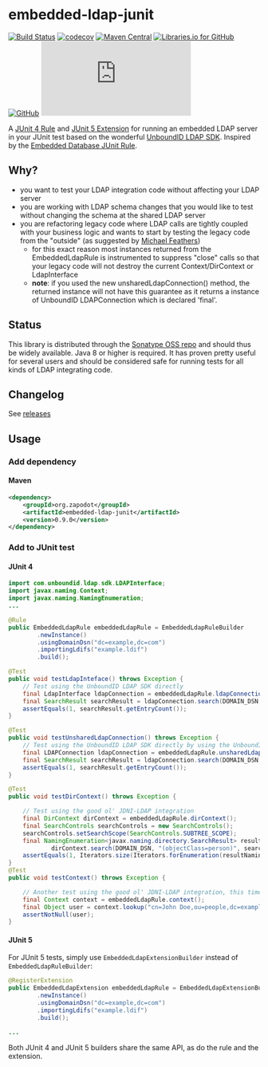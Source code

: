 # embedded-ldap-junit
[![Build Status](https://github.com/zapodot/embedded-ldap-junit/actions/workflows/maven.yml/badge.svg)](https://github.com/zapodot/embedded-ldap-junit/actions/workflows/maven.yml) [![codecov](https://codecov.io/gh/zapodot/embedded-ldap-junit/branch/master/graph/badge.svg?token=2jm8uT1bJg)](https://codecov.io/gh/zapodot/embedded-ldap-junit) [![Maven Central](https://maven-badges.herokuapp.com/maven-central/org.zapodot/embedded-ldap-junit/badge.svg)](https://maven-badges.herokuapp.com/maven-central/org.zapodot/embedded-ldap-junit) [![Libraries.io for GitHub](https://img.shields.io/librariesio/github/zapodot/embedded-ldap-junit.svg)](https://libraries.io/github/zapodot/embedded-ldap-junit) [![GitHub](https://img.shields.io/github/license/zapodot/embedded-ldap-junit)](https://github.com/zapodot/embedded-ldap-junit/blob/master/LICENSE) [![Analytics](https://ga-beacon.appspot.com/UA-40926073-2/embedded-ldap-junit/README.md)](https://github.com/igrigorik/ga-beacon)

A [JUnit 4 Rule](//github.com/junit-team/junit/wiki/Rules) and [JUnit 5 Extension](https://junit.org/junit5/docs/current/user-guide/#extensions) for running an embedded LDAP server in your JUnit test based on the wonderful [UnboundID LDAP SDK](https://www.ldap.com/unboundid-ldap-sdk-for-java). Inspired by the [Embedded Database JUnit Rule](//github.com/zapodot/embedded-db-junit).

## Why?
* you want to test your LDAP integration code without affecting your LDAP server
* you are working with LDAP schema changes that you would like to test without changing the schema at the shared LDAP server
* you are refactoring legacy code where LDAP calls are tightly coupled with your business logic and wants to start by testing the legacy code from the "outside" (as suggested by [Michael Feathers](http://www.informit.com/store/working-effectively-with-legacy-code-9780131177055?aid=15d186bd-1678-45e9-8ad3-fe53713e811b))
    * for this exact reason most instances returned from the EmbeddedLdapRule is instrumented to suppress "close" calls so that your legacy code will not destroy the current Context/DirContext or LdapInterface
    * **note**: if you used the new unsharedLdapConnection() method, the returned instance will not have this guarantee as it returns a instance of UnboundID LDAPConnection which is declared 'final'.

## Status
This library is distributed through the [Sonatype OSS repo](https://oss.sonatype.org/) and should thus be widely available.
Java 8 or higher is required. It has proven pretty useful for several users and should be considered safe for running tests for all kinds of LDAP integrating code.

## Changelog
See [releases](//github.com/zapodot/embedded-ldap-junit/releases)

## Usage

### Add dependency
#### Maven
```xml
<dependency>
    <groupId>org.zapodot</groupId>
    <artifactId>embedded-ldap-junit</artifactId>
    <version>0.9.0</version>
</dependency>
```

### Add to JUnit test

#### JUnit 4
```java
import com.unboundid.ldap.sdk.LDAPInterface;
import javax.naming.Context;
import javax.naming.NamingEnumeration;
...

@Rule
public EmbeddedLdapRule embeddedLdapRule = EmbeddedLdapRuleBuilder
        .newInstance()
        .usingDomainDsn("dc=example,dc=com")
        .importingLdifs("example.ldif")
        .build();

@Test
public void testLdapInteface() throws Exception {
    // Test using the UnboundID LDAP SDK directly
    final LdapInterface ldapConnection = embeddedLdapRule.ldapConnection();
    final SearchResult searchResult = ldapConnection.search(DOMAIN_DSN, SearchScope.SUB, "(objectClass=person)");
    assertEquals(1, searchResult.getEntryCount());
}

@Test
public void testUnsharedLdapConnection() throws Exception {
    // Test using the UnboundID LDAP SDK directly by using the UnboundID LDAPConnection type
    final LDAPConnection ldapConnection = embeddedLdapRule.unsharedLdapConnection();
    final SearchResult searchResult = ldapConnection.search(DOMAIN_DSN, SearchScope.SUB, "(objectClass=person)");
    assertEquals(1, searchResult.getEntryCount());
}

@Test
public void testDirContext() throws Exception {

    // Test using the good ol' JDNI-LDAP integration
    final DirContext dirContext = embeddedLdapRule.dirContext();
    final SearchControls searchControls = new SearchControls();
    searchControls.setSearchScope(SearchControls.SUBTREE_SCOPE);
    final NamingEnumeration<javax.naming.directory.SearchResult> resultNamingEnumeration =
            dirContext.search(DOMAIN_DSN, "(objectClass=person)", searchControls);
    assertEquals(1, Iterators.size(Iterators.forEnumeration(resultNamingEnumeration)));
}
@Test
public void testContext() throws Exception {

    // Another test using the good ol' JDNI-LDAP integration, this time with the Context interface
    final Context context = embeddedLdapRule.context();
    final Object user = context.lookup("cn=John Doe,ou=people,dc=example,dc=com");
    assertNotNull(user);
}
```

#### JUnit 5
For JUnit 5 tests, simply use `EmbeddedLdapExtensionBuilder` instead of `EmbeddedLdapRuleBuilder`:

```java
@RegisterExtension
public EmbeddedLdapExtension embeddedLdapRule = EmbeddedLdapExtensionBuilder
        .newInstance()
        .usingDomainDsn("dc=example,dc=com")
        .importingLdifs("example.ldif")
        .build();

...
```

Both JUnit 4 and JUnit 5 builders share the same API, as do the rule and the extension.

